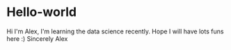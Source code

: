 # Hello-world
Hi
I'm Alex, I'm learning the data science recently. Hope I will have lots funs here :)
Sincerely Alex
